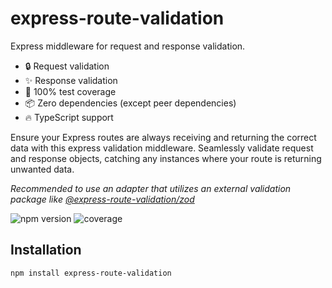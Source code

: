# express-route-validation

Express middleware for request and response validation.

- 🔒 Request validation
- ✨ Response validation
- 💪 100% test coverage
- 📦 Zero dependencies (except peer dependencies)
- 🔥 TypeScript support

Ensure your Express routes are always receiving and returning the correct data with this express validation middleware. Seamlessly validate request and response objects, catching any instances where your route is returning unwanted data.

*Recommended to use an adapter that utilizes an external validation package like [@express-route-validation/zod](https://www.npmjs.com/package/express-route-validation)*

![npm version](https://img.shields.io/npm/v/express-route-validation)
![coverage](https://img.shields.io/badge/coverage-100%25-44cc11?style=flat)

## Installation

```bash
npm install express-route-validation
```
